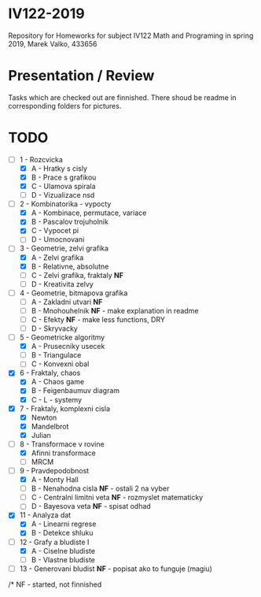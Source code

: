 # IV122-2019
Repository for Homeworks for subject IV122 Math and Programing in spring 2019, Marek Valko, 433656

# Presentation / Review

Tasks which are checked out are finnished. There shoud be readme in corresponding folders for pictures.

# TODO
- [ ] 1 - Rozcvicka
  - [X] A - Hratky s cisly
  - [X] B - Prace s grafikou
  - [X] C - Ulamova spirala
  - [ ] D - Vizualizace nsd
- [ ] 2 - Kombinatorika - vypocty
  - [X] A - Kombinace, permutace, variace
  - [X] B - Pascalov trojuholnik
  - [X] C - Vypocet pi
  - [ ] D - Umocnovani
- [ ] 3 - Geometrie, zelvi grafika
  - [X] A - Zelvi grafika
  - [X] B - Relativne, absolutne
  - [ ] C - Zelvi grafika, fraktaly **NF**
  - [ ] D - Kreativita zelvy
- [ ] 4 - Geometrie, bitmapova grafika
  - [ ] A - Zakladni utvari **NF**
  - [ ] B - Mnohouhelnik **NF** - make explanation in readme
  - [ ] C - Efekty **NF** - make less functions, DRY
  - [ ] D - Skryvacky
- [ ] 5 - Geometricke algoritmy
  - [X] A - Prusecniky usecek
  - [ ] B - Triangulace
  - [ ] C - Konvexni obal
- [X] 6 - Fraktaly, chaos
  - [X] A - Chaos game
  - [X] B - Feigenbaumuv diagram
  - [X] C - L - systemy
- [X] 7 - Fraktaly, komplexni cisla
  - [X] Newton
  - [X] Mandelbrot
  - [X] Julian
- [ ] 8 - Transformace v rovine
  - [X] Afinni transformace
  - [ ] MRCM
- [ ] 9 - Pravdepodobnost
  - [X] A - Monty Hall
  - [ ] B - Nenahodna cisla **NF** - ostali 2 na vyber
  - [ ] C - Centralni limitni veta **NF** - rozmyslet matematicky
  - [ ] D - Bayesova veta **NF** - spisat odhad
- [X] 11 - Analyza dat
  - [X] A - Linearni regrese
  - [X] B - Detekce shluku
- [ ] 12 - Grafy a bludiste I
  - [X] A - Ciselne bludiste
  - [ ] B - Vlastne bludiste
- [ ] 13 - Generovani bludist **NF** - popisat ako to funguje (magiu)

/* NF - started, not finnished
